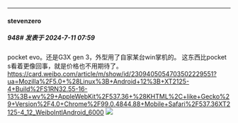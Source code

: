 ﻿
*****

####  stevenzero  
##### 948#       发表于 2024-7-11 07:59

pocket evo。还是G3X gen 3，外型用了自家某台win掌机的。
这东西比pocket s看着更像回事，就是价格也不用期待了。 
https://card.weibo.com/article/m/show/id/2309405054703502229551?ua=Mozilla%2F5.0+%28Linux%3B+Android+12%3B+XT2125-4+Build%2FS1RN32.55-16-13%3B+wv%29+AppleWebKit%2F537.36+%28KHTML%2C+like+Gecko%29+Version%2F4.0+Chrome%2F99.0.4844.88+Mobile+Safari%2F537.36XT2125-4_12_WeiboIntlAndroid_6000
<img src="https://p.sda1.dev/18/a16bfffba81033127e43f6897842bc1c/CMP_20240711075522691.jpg" referrerpolicy="no-referrer">

